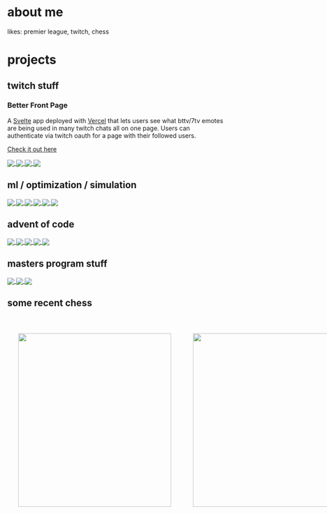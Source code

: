 # about me

likes: premier league, twitch, chess

# projects

## twitch stuff

### Better Front Page
A [Svelte](https://svelte.dev) app deployed with [Vercel](https://vercel.com) that lets users see what bttv/7tv emotes are being used in many twitch chats all on one page. Users can authenticate via twitch oauth for a page with their followed users.

[Check it out here](https://better-front-page.vercel.app)


<a href="https://github.com/kweithers/better-front-page">
  <img align="center" src="https://github-readme-stats.vercel.app/api/pin/?theme=gotham&username=kweithers&repo=better-front-page" />
</a>
<a href="https://github.com/kweithers/petrosian-bot">
  <img align="center" src="https://github-readme-stats.vercel.app/api/pin/?theme=gotham&username=kweithers&repo=petrosian-bot" />
</a>
<a href="https://github.com/kweithers/twitch-emotes-tracker">
  <img align="center" src="https://github-readme-stats.vercel.app/api/pin/?theme=gotham&username=kweithers&repo=twitch-emotes-tracker" />
</a>
<a href="https://github.com/kweithers/twitch-right-now">
  <img align="center" src="https://github-readme-stats.vercel.app/api/pin/?theme=gotham&username=kweithers&repo=twitch-right-now" />
</a>

## ml / optimization / simulation
 
<a href="https://github.com/kweithers/fuzzy-matching-emnist">
  <img align="center" src="https://github-readme-stats.vercel.app/api/pin/?theme=gotham&username=kweithers&repo=fuzzy-matching-emnist" />
</a>
<a href="https://github.com/kweithers/mlb-fanduel">
  <img align="center" src="https://github-readme-stats.vercel.app/api/pin/?theme=gotham&username=kweithers&repo=mlb-fanduel" />
</a>
<a href="https://github.com/kweithers/eliminator-challenge">
  <img align="center" src="https://github-readme-stats.vercel.app/api/pin/?theme=gotham&username=kweithers&repo=eliminator-challenge" />
</a>
<a href="https://github.com/kweithers/geology">
  <img align="center" src="https://github-readme-stats.vercel.app/api/pin/?theme=gotham&username=kweithers&repo=geology" />
</a>
<a href="https://github.com/kweithers/reinforcement-learning-framework">
  <img align="center" src="https://github-readme-stats.vercel.app/api/pin/?theme=gotham&username=kweithers&repo=reinforcement-learning-framework" />
</a>
<a href="https://github.com/kweithers/hearthstone-packs-simulation">
  <img align="center" src="https://github-readme-stats.vercel.app/api/pin/?theme=gotham&username=kweithers&repo=hearthstone-packs-simulation" />
</a>

## advent of code

<a href="https://github.com/kweithers/advent2022">
  <img align="center" src="https://github-readme-stats.vercel.app/api/pin/?theme=gotham&username=kweithers&repo=advent2022" />
</a>
<a href="https://github.com/kweithers/advent2021">
  <img align="center" src="https://github-readme-stats.vercel.app/api/pin/?theme=gotham&username=kweithers&repo=advent2021" />
</a>
<a href="https://github.com/kweithers/advent2020">
  <img align="center" src="https://github-readme-stats.vercel.app/api/pin/?theme=gotham&username=kweithers&repo=advent2020" />
</a>
<a href="https://github.com/kweithers/advent2018">
  <img align="center" src="https://github-readme-stats.vercel.app/api/pin/?theme=gotham&username=kweithers&repo=advent2018" />
</a>
<a href="https://github.com/kweithers/advent2017">
  <img align="center" src="https://github-readme-stats.vercel.app/api/pin/?theme=gotham&username=kweithers&repo=advent2017" />
</a>

## masters program stuff

<a href="https://github.com/kweithers/parallel-nlp">
  <img align="center" src="https://github-readme-stats.vercel.app/api/pin/?theme=gotham&username=kweithers&repo=parallel-nlp" />
</a>
<a href="https://github.com/kweithers/nbody-barnes-hut">
  <img align="center" src="https://github-readme-stats.vercel.app/api/pin/?theme=gotham&username=kweithers&repo=nbody-barnes-hut" />
</a>
<a href="https://github.com/kweithers/huffman-coding">
  <img align="center" src="https://github-readme-stats.vercel.app/api/pin/?theme=gotham&username=kweithers&repo=huffman-coding" />
</a>

## some recent chess

<div style="display:flex;">

  <a href="https://lichess.org/d1V5Yxob"> <img style="padding:25px" src="https://lichess1.org/game/export/gif/white/d1V5Yxob.gif?theme=green-plastic&piece=alpha" width=350 height=397> </a>

  <a href="https://lichess.org/dpjnbeSW"> <img style="padding:25px" src="https://lichess1.org/game/export/gif/black/dpjnbeSW.gif?theme=green-plastic&piece=alpha" width=350 height=397> </a>

</div>

